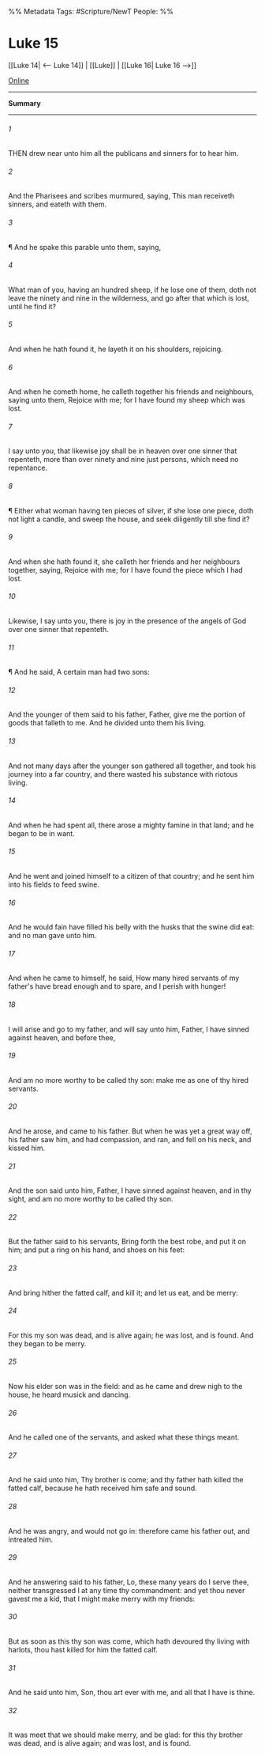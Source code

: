 %% Metadata
Tags: #Scripture/NewT
People: 
%%
# Luke 15
[[Luke 14| <-- Luke 14]] | [[Luke]] | [[Luke 16| Luke 16 -->]]

[Online](https://churchofjesuschrist.org/study/scriptures/nt/luke/15?lang=eng)

---
__Summary__



---
###### 1
THEN drew near unto him all the publicans and sinners for to hear him.
###### 2
And the Pharisees and scribes murmured, saying, This man receiveth sinners, and eateth with them.
###### 3
¶ And he spake this parable unto them, saying,
###### 4
What man of you, having an hundred sheep, if he lose one of them, doth not leave the ninety and nine in the wilderness, and go after that which is lost, until he find it?
###### 5
And when he hath found it, he layeth it on his shoulders, rejoicing.
###### 6
And when he cometh home, he calleth together his friends and neighbours, saying unto them, Rejoice with me; for I have found my sheep which was lost.
###### 7
I say unto you, that likewise joy shall be in heaven over one sinner that repenteth, more than over ninety and nine just persons, which need no repentance.
###### 8
¶ Either what woman having ten pieces of silver, if she lose one piece, doth not light a candle, and sweep the house, and seek diligently till she find it?
###### 9
And when she hath found it, she calleth her friends and her neighbours together, saying, Rejoice with me; for I have found the piece which I had lost.
###### 10
Likewise, I say unto you, there is joy in the presence of the angels of God over one sinner that repenteth.
###### 11
¶ And he said, A certain man had two sons:
###### 12
And the younger of them said to his father, Father, give me the portion of goods that falleth to me. And he divided unto them his living.
###### 13
And not many days after the younger son gathered all together, and took his journey into a far country, and there wasted his substance with riotous living.
###### 14
And when he had spent all, there arose a mighty famine in that land; and he began to be in want.
###### 15
And he went and joined himself to a citizen of that country; and he sent him into his fields to feed swine.
###### 16
And he would fain have filled his belly with the husks that the swine did eat: and no man gave unto him.
###### 17
And when he came to himself, he said, How many hired servants of my father's have bread enough and to spare, and I perish with hunger!
###### 18
I will arise and go to my father, and will say unto him, Father, I have sinned against heaven, and before thee,
###### 19
And am no more worthy to be called thy son: make me as one of thy hired servants.
###### 20
And he arose, and came to his father. But when he was yet a great way off, his father saw him, and had compassion, and ran, and fell on his neck, and kissed him.
###### 21
And the son said unto him, Father, I have sinned against heaven, and in thy sight, and am no more worthy to be called thy son.
###### 22
But the father said to his servants, Bring forth the best robe, and put it on him; and put a ring on his hand, and shoes on his feet:
###### 23
And bring hither the fatted calf, and kill it; and let us eat, and be merry:
###### 24
For this my son was dead, and is alive again; he was lost, and is found. And they began to be merry.
###### 25
Now his elder son was in the field: and as he came and drew nigh to the house, he heard musick and dancing.
###### 26
And he called one of the servants, and asked what these things meant.
###### 27
And he said unto him, Thy brother is come; and thy father hath killed the fatted calf, because he hath received him safe and sound.
###### 28
And he was angry, and would not go in: therefore came his father out, and intreated him.
###### 29
And he answering said to his father, Lo, these many years do I serve thee, neither transgressed I at any time thy commandment: and yet thou never gavest me a kid, that I might make merry with my friends:
###### 30
But as soon as this thy son was come, which hath devoured thy living with harlots, thou hast killed for him the fatted calf.
###### 31
And he said unto him, Son, thou art ever with me, and all that I have is thine.
###### 32
It was meet that we should make merry, and be glad: for this thy brother was dead, and is alive again; and was lost, and is found.



